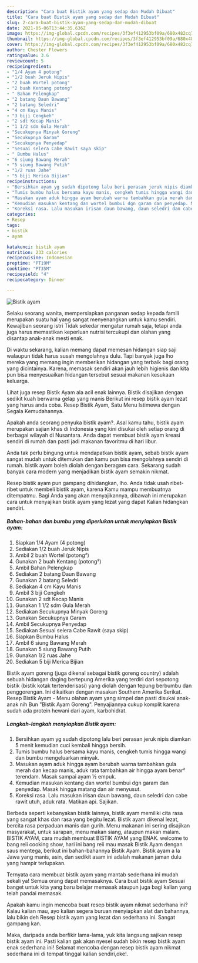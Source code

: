 ```yaml
---
description: "Cara buat Bistik ayam yang sedap dan Mudah Dibuat"
title: "Cara buat Bistik ayam yang sedap dan Mudah Dibuat"
slug: 2-cara-buat-bistik-ayam-yang-sedap-dan-mudah-dibuat
date: 2021-05-06T13:44:35.636Z
image: https://img-global.cpcdn.com/recipes/3f3ef412953bf09a/680x482cq70/bistik-ayam-foto-resep-utama.jpg
thumbnail: https://img-global.cpcdn.com/recipes/3f3ef412953bf09a/680x482cq70/bistik-ayam-foto-resep-utama.jpg
cover: https://img-global.cpcdn.com/recipes/3f3ef412953bf09a/680x482cq70/bistik-ayam-foto-resep-utama.jpg
author: Chester Flowers
ratingvalue: 3.6
reviewcount: 5
recipeingredient:
- "1/4 Ayam 4 potong"
- "1/2 buah Jeruk Nipis"
- "2 buah Wortel potong"
- "2 buah Kentang potong"
- " Bahan Pelengkap"
- "2 batang Daun Bawang"
- "2 batang Seledri"
- "4 cm Kayu Manis"
- "3 biji Cengkeh"
- "2 sdt Kecap Manis"
- "1 1/2 sdm Gula Merah"
- "Secukupnya Minyak Goreng"
- "Secukupnya Garam"
- "Secukupnya Penyedap"
- "Sesuai selera Cabe Rawit saya skip"
- " Bumbu Halus"
- "6 siung Bawang Merah"
- "5 siung Bawang Putih"
- "1/2 ruas Jahe"
- "5 biji Merica Bijian"
recipeinstructions:
- "Bersihkan ayam yg sudah dipotong lalu beri perasan jeruk nipis diamkan 5 menit kemudian cuci kembali hingga bersih."
- "Tumis bumbu halus bersama kayu manis, cengkeh tumis hingga wangi dan bumbu mengeluarkan minyak."
- "Masukan ayam aduk hingga ayam berubah warna tambahkan gula merah dan kecap manis, aduk rata tambahkan air hingga ayam benar² terendam. Masak sampai ayam ½ empuk."
- "Kemudian masukan kentang dan wortel bumbui dgn garam dan penyedap. Masak hingga matang dan air menyusut."
- "Koreksi rasa. Lalu masukan irisan daun bawang, daun seledri dan cabe rawit utuh, aduk rata. Matikan api. Sajikan."
categories:
- Resep
tags:
- bistik
- ayam

katakunci: bistik ayam 
nutrition: 233 calories
recipecuisine: Indonesian
preptime: "PT19M"
cooktime: "PT35M"
recipeyield: "4"
recipecategory: Dinner

---
```



![Bistik ayam](https://img-global.cpcdn.com/recipes/3f3ef412953bf09a/680x482cq70/bistik-ayam-foto-resep-utama.jpg)

Selaku seorang wanita, mempersiapkan panganan sedap kepada famili merupakan suatu hal yang sangat menyenangkan untuk kamu sendiri. Kewajiban seorang istri Tidak sekedar mengatur rumah saja, tetapi anda juga harus memastikan keperluan nutrisi tercukupi dan olahan yang disantap anak-anak mesti enak.

Di waktu  sekarang, kalian memang dapat memesan hidangan siap saji walaupun tidak harus susah mengolahnya dulu. Tapi banyak juga lho mereka yang memang ingin memberikan hidangan yang terbaik bagi orang yang dicintainya. Karena, memasak sendiri akan jauh lebih higienis dan kita pun bisa menyesuaikan hidangan tersebut sesuai makanan kesukaan keluarga. 

Lihat juga resep Bistik Ayam ala acil enak lainnya. Bistik disajikan dengan sedikit kuah berwarna gelap yang manis Berikut ini resep bistik ayam lezat yang harus anda coba. Resep Bistik Ayam, Satu Menu Istimewa dengan Segala Kemudahannya.

Apakah anda seorang penyuka bistik ayam?. Asal kamu tahu, bistik ayam merupakan sajian khas di Indonesia yang kini disukai oleh setiap orang di berbagai wilayah di Nusantara. Anda dapat membuat bistik ayam kreasi sendiri di rumah dan pasti jadi makanan favoritmu di hari libur.

Anda tak perlu bingung untuk mendapatkan bistik ayam, sebab bistik ayam sangat mudah untuk ditemukan dan kamu pun bisa mengolahnya sendiri di rumah. bistik ayam boleh diolah dengan beragam cara. Sekarang sudah banyak cara modern yang menjadikan bistik ayam semakin nikmat.

Resep bistik ayam pun gampang dihidangkan, lho. Anda tidak usah ribet-ribet untuk membeli bistik ayam, karena Kamu mampu membuatnya ditempatmu. Bagi Anda yang akan menyajikannya, dibawah ini merupakan cara untuk menyajikan bistik ayam yang lezat yang dapat Kalian hidangkan sendiri.

<!--inarticleads1-->

##### Bahan-bahan dan bumbu yang diperlukan untuk menyiapkan Bistik ayam:

1. Siapkan 1/4 Ayam (4 potong)
1. Sediakan 1/2 buah Jeruk Nipis
1. Ambil 2 buah Wortel (potong²)
1. Gunakan 2 buah Kentang (potong²)
1. Ambil  Bahan Pelengkap
1. Sediakan 2 batang Daun Bawang
1. Gunakan 2 batang Seledri
1. Sediakan 4 cm Kayu Manis
1. Ambil 3 biji Cengkeh
1. Gunakan 2 sdt Kecap Manis
1. Gunakan 1 1/2 sdm Gula Merah
1. Sediakan Secukupnya Minyak Goreng
1. Gunakan Secukupnya Garam
1. Ambil Secukupnya Penyedap
1. Sediakan Sesuai selera Cabe Rawit (saya skip)
1. Siapkan  Bumbu Halus
1. Ambil 6 siung Bawang Merah
1. Gunakan 5 siung Bawang Putih
1. Gunakan 1/2 ruas Jahe
1. Sediakan 5 biji Merica Bijian


Bistik ayam goreng (juga dikenal sebagai bistik goreng country) adalah sebuah hidangan daging bertepung Amerika yang terdiri dari sepotong bistik (bistik kotak tertenderisasi) yang diolah dengan tepung berbumbu dan penggorengan. Ini dikaitkan dengan masakan Southern Amerika Serikat. Resep Bistik Ayam - Menu olahan ayam yang simpel dan pasti disukai anak-anak nih Bun &#34;Bistik Ayam Goreng&#34;. Penyajiannya cukup komplit karena sudah ada protein hewani dari ayam, karbohidrat. 

<!--inarticleads2-->

##### Langkah-langkah menyiapkan Bistik ayam:

1. Bersihkan ayam yg sudah dipotong lalu beri perasan jeruk nipis diamkan 5 menit kemudian cuci kembali hingga bersih.
1. Tumis bumbu halus bersama kayu manis, cengkeh tumis hingga wangi dan bumbu mengeluarkan minyak.
1. Masukan ayam aduk hingga ayam berubah warna tambahkan gula merah dan kecap manis, aduk rata tambahkan air hingga ayam benar² terendam. Masak sampai ayam ½ empuk.
1. Kemudian masukan kentang dan wortel bumbui dgn garam dan penyedap. Masak hingga matang dan air menyusut.
1. Koreksi rasa. Lalu masukan irisan daun bawang, daun seledri dan cabe rawit utuh, aduk rata. Matikan api. Sajikan.


Berbeda seperti kebanyakan bistik lainnya, bistik ayam memiliki cita rasa yang sangat khas dan rasa yang begitu lezat. Bistik ayam dikenal lezat, bercita rasa perpaduan manis dan gurih. Menu makanan ini sering disajikan masyarakat, untuk sarapan, menu makan siang, ataupun makan malam. BISTIK AYAM, cara mudah membuat BISTIK AYAM yang ENAK. welcome to bang reii cooking show, hari ini bang reii mau masak Bistik Ayam dengan saus mentega, berikut ini bahan-bahannya Bistik Ayam. Bistik ayam a la Jawa yang manis, asin, dan sedikit asam ini adalah makanan jaman dulu yang hampir terlupakan. 

Ternyata cara membuat bistik ayam yang mantab sederhana ini mudah sekali ya! Semua orang dapat memasaknya. Cara buat bistik ayam Sesuai banget untuk kita yang baru belajar memasak ataupun juga bagi kalian yang telah pandai memasak.

Apakah kamu ingin mencoba buat resep bistik ayam nikmat sederhana ini? Kalau kalian mau, ayo kalian segera buruan menyiapkan alat dan bahannya, lalu bikin deh Resep bistik ayam yang lezat dan sederhana ini. Sangat gampang kan. 

Maka, daripada anda berfikir lama-lama, yuk kita langsung sajikan resep bistik ayam ini. Pasti kalian gak akan nyesel sudah bikin resep bistik ayam enak sederhana ini! Selamat mencoba dengan resep bistik ayam nikmat sederhana ini di tempat tinggal kalian sendiri,oke!.

